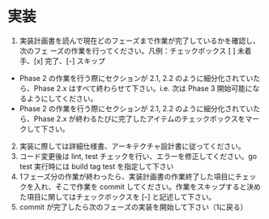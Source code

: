 # 実装


1. 実装計画書を読んで現在どのフェーズまで作業が完了しているかを確認し、次のフェ ーズの作業を行ってください。凡例：チェックボックス [ ] 未着手、[x] 完了、[-] スキップ
- Phase 2 の作業を行う際にセクションが 2.1, 2.2 のように細分化されていたら、Phase 2.x はすべて終わらせて下さい。i.e. 次は Phase 3 開始可能になるようにしてください。
- Phase 2 の作業を行う際にセクションが 2.1, 2.2 のように細分化されていたら、Phase 2.x が終わるたびに完了したアイテムのチェックボックスをマークして下さい。
2. 実装に際しては詳細仕様書、アーキテクチャ設計書に従ってください。
3. コード変更後は lint, test チェックを行い、エラーを修正してください。go test 実行時には build tag test を指定して下さい
4. 1フェーズ分の作業が終わったら、実装計画書の作業終了した項目にチェックを入れ、そこで作業を commit してください。作業をスキップすると決めた項目に関してはチェックボックスを [-] と記述して下さい。
5. commit が完了したら次のフェーズの実装を開始して下さい（1に戻る）
